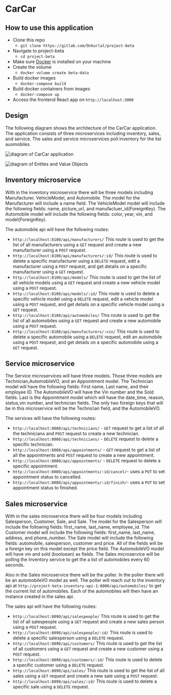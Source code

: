 # CarCar

## How to use this application

- Clone this repo
  - `git clone https://gitlab.com/Onkurlal/project-beta`
- Navigate to project-beta
  - `cd project-beta`
- Make sure [Docker](https://www.docker.com/get-started/) is installed on your machine
- Create the volume
  - `docker volume create beta-data`
- Build docker images
  - `docker-compose build`
- Build docker containers from images
  - `docker-compose up`
- Access the frontend React app on `http://localhost:3000`

## Design

The following diagram shows the architecture of the CarCar application. The application consists of three microservices including inventory, sales, and service. The sales and service microservices poll inventory for the list auomobiles.

![diagram of CarCar application](Beta_Diagram.png)

![diagram of Entites and Value Objects](entities_value_objects.png)

## Inventory microservice

With in the inventory microservice there will be three models including Manufacturer, VehicleModel, and Automobile. The model for the Manufacturer will include a name field. The VehicleModel model will include the following fields: name, picture_url, and manufactuer_id(ForeignKey). The Automobile model will include the following fields: color, year, vin, and model(ForeignKey).

The automobile api will have the following routes:

- `http://localhost:8100/api/manufacturers/` This route is used to get the list of all manufacturers using a `GET` request and create a new manufacturer using a `POST` request.
- `http://localhost:8100/api/manufacturers/:id/` This route is used to delete a specific manufacturer using a `DELETE` request, edit a manufacturer using a `POST` request, and get details on a specific manufacturer using a `GET` request.
- `http://localhost:8100/api/models/` This route is used to get the list of all vehicle models using a `GET` request and create a new vehicle model using a `POST` request.
- `http://localhost:8100/api/models/:id/` This route is used to delete a specific vehicle model using a `DELETE` request, edit a vehicle model using a `POST` request, and get details on a specific vehicle model using a `GET` request.
- `http://localhost:8100/api/automobiles/` This route is used to get the list of all automobiles using a `GET` request and create a new automobile using a `POST` request.
- `http://localhost:8100/api/manufacturers/:vin/` This route is used to delete a specific automobile using a `DELETE` request, edit an automobile using a `POST` request, and get details on a specific automobile using a `GET` request.

## Service microservice

The Service microservices will have three models. Those three models are Technician,AutomobileVO, and an Appointment model. The Technician model will have the following fields: First name, Last name, and their employee ID. The AutomobileVO will have the Vin number and the Sold fields. Last is the Appointment model which will have the date_time, reason, status,vin number, and technician fields. The only two foreign keys that will be in this microservice will be the Technician field, and the AutomobileVO.

The services will have the following routes:

- `http://localhost:8080/api/technicians/` - `GET` request to get a list of all the technicians and `POST` request to create a new technician.
- `http://localhost:8080/api/technicians/` - `DELETE` request to delete a specific technician.
- `http://localhost:8080/api/appointments/` - `GET` request to get a list of all the appointments and `POST` request to create a new appointment.
- `http://localhost:8080/api/appointments/` - `DELETE` request to delete a specific appointment.
- `http://localhost:8080/api/appointments/:id/cancel/`- uses a `PUT` to set appointment status to cancelled.
- `http://localhost:8080/api/appointments/:id/finish/`- uses a `PUT` to set appointment status to finished.

## Sales microservice

With in the sales microservice there will be four models including Salesperson, Customer, Sale, and Sale. The model for the Salesperson will include the following fields: first_name, last_name, employee_id. The Customer model will include the following fields: first_name, last_name, address, and phone_number. The Sale model will include the following fields: automobile, salesperson, customer and price. All of the fields will be a foreign key on this model except the price field. The AutomobileVO model will have vin and sold (booloean) as fields. The Sales microservice will be polling the Inventory service to get the a list of automobiles every 60 seconds.

Also in the Sales microservice there will be the poller. In the poller there will be an automobileVO model as well. The poller will reach out to the inventory api at `http://project-beta-inventory-api-1:8000/api/automobiles/` to get the current list of automobiles. Each of the automobiles will then have an instance created in the sales api.

The sales api will have the following routes:

- `http://localhost:8090/api/salespeople/` This route is used to get the list of all salespeople using a `GET` request and create a new sales person using a `POST` request.
- `http://localhost:8090/api/salespeople/:id/` This route is used to delete a specific salesperson using a `DELETE` request.
- `http://localhost:8090/api/customers/` This route is used to get the list of all customers using a `GET` request and create a new customer using a `POST` request.
- `http://localhost:8090/api/customers/:id/` This route is used to delete a specific customer using a `DELETE` request.
- `http://localhost:8090/api/sales/` This route is used to get the list of all sales using a `GET` request and create a new sale using a `POST` request.
- `http://localhost:8090/api/sales/:id/` This route is used to delete a specific sale using a `DELETE` request.
